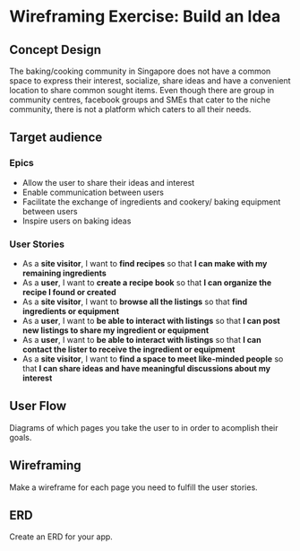 # Wireframing Exercise: Build an Idea

## Concept Design

The baking/cooking community in Singapore does not have a common space to express their interest, socialize, share ideas and have a convenient location to share common sought items. Even though there are group in community centres, facebook groups and SMEs that cater to the niche community, there is not a platform which caters to all their needs. 

## Target audience

### Epics
* Allow the user to share their ideas and interest
* Enable communication between users
* Facilitate the exchange of ingredients and cookery/ baking equipment between users
* Inspire users on baking ideas

### User Stories
* As a **site visitor**, I want to **find recipes** so that **I can make with my remaining ingredients**
* As a **user**, I want to **create a recipe book** so that **I can organize the recipe I found or created**
* As a **site visitor**, I want to **browse all the listings** so that **find ingredients or equipment**
* As a **user**, I want to **be able to interact with listings** so that **I can post new listings to share my ingredient or equipment**
* As a **user**, I want to **be able to interact with listings** so that **I can contact the lister to receive the ingredient or equipment**
* As a **site visitor**, I want to **find a space to meet like-minded people** so that **I can share ideas and have meaningful discussions about my interest**


## User Flow
Diagrams of which pages you take the user to in order to acomplish their goals.

## Wireframing

Make a wireframe for each page you need to fulfill the user stories.

## ERD
Create an ERD for your app.
